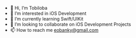- 👋 Hi, I’m Tobiloba
- 👀 I’m interested in iOS Development
- 🌱 I’m currently learning Swift/UIKit
- 💞️ I’m looking to collaborate on iOS Development Projects
- 📫 How to reach me eobanky@gmail.com

<!---
Tobilobaphotog/Tobilobaphotog is a ✨ special ✨ repository because its `README.md` (this file) appears on your GitHub profile.
You can click the Preview link to take a look at your changes.
--->
